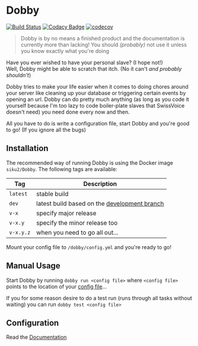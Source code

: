 # Dobby
 
 [![Build Status](https://travis-ci.org/DeepSwissVoice/Dobby.svg?branch=master)](https://travis-ci.org/DeepSwissVoice/Dobby)
 [![Codacy Badge](https://api.codacy.com/project/badge/Grade/7e86942ab7974dcbb95869b01565c27e)](https://www.codacy.com/app/siku2/Dobby?utm_source=github.com&amp;utm_medium=referral&amp;utm_content=DeepSwissVoice/Dobby&amp;utm_campaign=Badge_Grade)
 [![codecov](https://codecov.io/gh/DeepSwissVoice/Dobby/branch/master/graph/badge.svg)](https://codecov.io/gh/DeepSwissVoice/Dobby)
 
 
 > Dobby is by no means a finished product and the documentation is currently more than
 lacking! You should *(probably)* not use it unless you know exactly what you're doing
 
 
 Have you ever wished to have your personal slave? (I hope not!) <br>
 Well, Dobby might be able to scratch that itch. (No it can't *and probably shouldn't*)
 
 Dobby tries to make your life easier when it comes to doing chores around your server like
 cleaning up your database or triggering certain events by opening an url.
 Dobby can do pretty much anything (as long as you code it yourself because I'm too lazy to
 code boiler-plate slaves that SwissVoice doesn't need) you need done every now and then.
 
 All you have to do is write a configuration file, start Dobby and you're good to go!
 (If you ignore all the bugs)
 
 
 ## Installation
  The recommended way of running Dobby is using the Docker image `siku2/Dobby`.
  The following tags are available:
  
  |    Tag    |        Description        |
  | --------- | ------------------------- |
  | `latest`  | stable build
  | `dev`     | latest build based on the [development branch]
  | `v-x`     | specify major release
  | `v-x.y`   | specify the minor release too
  | `v-x.y.z` | when you need to go all out...
  
  Mount your config file to `/dobby/config.yml` and you're ready to go!
 
 
 ## Manual Usage
  Start Dobby by running `dobby run <config file>`
  where `<config file>` points to the location of your [config file](#configuration)...
  
  If you for some reason desire to do a test run (runs through all tasks without waiting)
  you can run `dobby test <config file>`
 
 ## Configuration
 Read the [Documentation]


[Documentation]:        https://deepswissvoice.github.io/Dobby  "The totally finished *cough* documentation"
[development branch]:   /DeepSwissVoice/Dobby/tree/development  "The bleeding edge"

